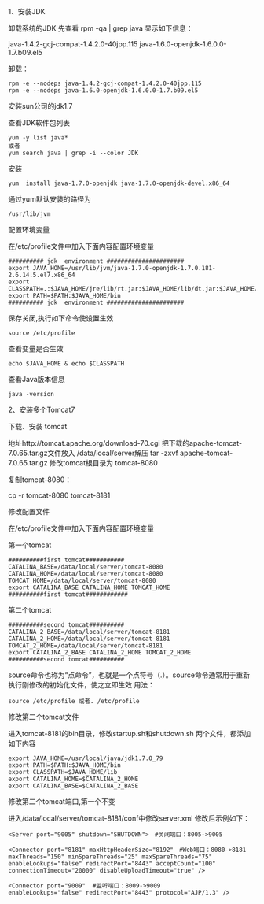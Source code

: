 1、安装JDK


卸载系统的JDK
先查看 rpm -qa | grep java
显示如下信息：

java-1.4.2-gcj-compat-1.4.2.0-40jpp.115
java-1.6.0-openjdk-1.6.0.0-1.7.b09.el5

卸载：
```
rpm -e --nodeps java-1.4.2-gcj-compat-1.4.2.0-40jpp.115
rpm -e --nodeps java-1.6.0-openjdk-1.6.0.0-1.7.b09.el5
```
安装sun公司的jdk1.7

查看JDK软件包列表
```
yum -y list java*
或者
yum search java | grep -i --color JDK
```
安装
```
yum  install java-1.7.0-openjdk java-1.7.0-openjdk-devel.x86_64
```
通过yum默认安装的路径为
```
/usr/lib/jvm
```

配置环境变量 

在/etc/profile文件中加入下面内容配置环境变量
```
########## jdk  environment ######################
export JAVA_HOME=/usr/lib/jvm/java-1.7.0-openjdk-1.7.0.181-2.6.14.5.el7.x86_64
export CLASSPATH=.:$JAVA_HOME/jre/lib/rt.jar:$JAVA_HOME/lib/dt.jar:$JAVA_HOME/lib/tools.jar
export PATH=$PATH:$JAVA_HOME/bin
########## jdk  environment ######################
```
保存关闭,执行如下命令使设置生效
```
source /etc/profile
```
查看变量是否生效
```
echo $JAVA_HOME & echo $CLASSPATH
```

查看Java版本信息
```
java -version
```

2、安装多个Tomcat7

下载、安装 tomcat

地址http://tomcat.apache.org/download-70.cgi
把下载的apache-tomcat-7.0.65.tar.gz文件放入 /data/local/server解压  tar -zxvf apache-tomcat-7.0.65.tar.gz
修改tomcat根目录为 tomcat-8080

复制tomcat-8080：  

cp -r tomcat-8080 tomcat-8181

修改配置文件

在/etc/profile文件中加入下面内容配置环境变量

第一个tomcat
```
##########first tomcat###########
CATALINA_BASE=/data/local/server/tomcat-8080
CATALINA_HOME=/data/local/server/tomcat-8080
TOMCAT_HOME=/data/local/server/tomcat-8080
export CATALINA_BASE CATALINA_HOME TOMCAT_HOME
##########first tomcat############
```

第二个tomcat
```
##########second tomcat##########
CATALINA_2_BASE=/data/local/server/tomcat-8181
CATALINA_2_HOME=/data/local/server/tomcat-8181
TOMCAT_2_HOME=/data/local/server/tomcat-8181
export CATALINA_2_BASE CATALINA_2_HOME TOMCAT_2_HOME
##########second tomcat##########
```
source命令也称为“点命令”，也就是一个点符号（.）。source命令通常用于重新执行刚修改的初始化文件，使之立即生效
用法： 
```
source /etc/profile 或者. /etc/profile
```

修改第二个tomcat文件

进入tomcat-8181的bin目录，修改startup.sh和shutdown.sh 两个文件，都添加如下内容
```
export JAVA_HOME=/usr/local/java/jdk1.7.0_79
export PATH=$PATH:$JAVA_HOME/bin
export CLASSPATH=$JAVA_HOME/lib
export CATALINA_HOME=$CATALINA_2_HOME
export CATALINA_BASE=$CATALINA_2_BASE
```

修改第二个tomcat端口,第一个不变

进入/data/local/server/tomcat-8181/conf中修改server.xml
修改后示例如下：
```
<Server port="9005" shutdown="SHUTDOWN">　#关闭端口：8005->9005

<Connector port="8181" maxHttpHeaderSize="8192"　#Web端口：8080->8181
maxThreads="150" minSpareThreads="25" maxSpareThreads="75"
enableLookups="false" redirectPort="8443" acceptCount="100"
connectionTimeout="20000" disableUploadTimeout="true" />

<Connector port="9009"  #监听端口：8009->9009
enableLookups="false" redirectPort="8443" protocol="AJP/1.3" />
```
